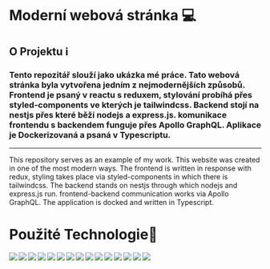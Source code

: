 # Moderní webová stránka 💻

## O Projektu ℹ️
### Tento repozitář slouží jako ukázka mé práce. Tato webová stránka byla vytvořena jedním z nejmodernějších způsobů. Frontend je psaný v reactu s reduxem, stylování probíhá přes styled-components ve kterých je tailwindcss. Backend stojí na nestjs přes které běží nodejs a express.js. komunikace frontendu s backendem funguje přes Apollo GraphQL. Aplikace je Dockerizovaná a psaná v Typescriptu.
---------------------------------------------------------------------------------
This repository serves as an example of my work. This website was created in one of the most modern ways. The frontend is written in response with redux, styling takes place via styled-components in which there is tailwindcss. The backend stands on nestjs through which nodejs and express.js run. frontend-backend communication works via Apollo GraphQL. The application is docked and written in Typescript.

# Použité Technologie🚀
<img align="left"  src="https://img.shields.io/badge/typescript-%23007ACC.svg?style=for-the-badge&logo=typescript&logoColor=white"/>
<img align="left"  src="https://img.shields.io/badge/css3-%231572B6.svg?style=for-the-badge&logo=css3&logoColor=white"/>
<img  align="left" src="https://img.shields.io/badge/-GraphQL-E10098?style=for-the-badge&logo=graphql&logoColor=white"/>
<img  align="left"   src="https://img.shields.io/badge/node.js-%2343853D.svg?style=for-the-badge&logo=node.js&logoColor=white"/>
<img  align="left"   src="https://img.shields.io/badge/express.js-%23404d59.svg?style=for-the-badge&logo=express&logoColor=%2361DAFB"/>
<img  align="left"   src="https://img.shields.io/badge/react-%2320232a.svg?style=for-the-badge&logo=react&logoColor=%2361DAFB"/>
<img  align="left"   src="https://img.shields.io/badge/tailwindcss-%2338B2AC.svg?style=for-the-badge&logo=tailwind-css&logoColor=white"/>
<img  align="left"   src="https://img.shields.io/badge/redux-%23593d88.svg?style=for-the-badge&logo=redux&logoColor=white"/>
<img  align="left"   src="https://img.shields.io/badge/nestjs-%23E0234E.svg?style=for-the-badge&logo=nestjs&logoColor=white"/>
<img  align="left"   src="https://img.shields.io/badge/-ApolloGraphQL-311C87?style=for-the-badge&logo=apollo-graphql"/>
<img  align="left"   src="https://img.shields.io/badge/styled--components-DB7093?style=for-the-badge&logo=styled-components&logoColor=white"/>
<img  align="left"   src="https://img.shields.io/badge/Adobe%20XD-470137?style=for-the-badge&logo=Adobe%20XD&logoColor=#FF61F6"/>
<img  align="left"   src="https://img.shields.io/badge/git-%23F05033.svg?style=for-the-badge&logo=git&logoColor=white"/>
<img  align="left"   src="https://img.shields.io/badge/github-%23121011.svg?style=for-the-badge&logo=github&logoColor=white"/>
<img  align="left"   src="https://img.shields.io/badge/docker-%230db7ed.svg?style=for-the-badge&logo=docker&logoColor=white"/>
